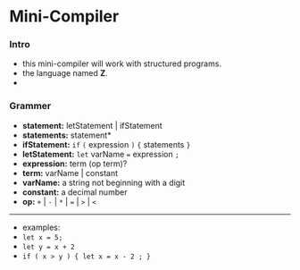 # Mini-Compiler

### Intro
* this mini-compiler will work with structured programs.
* the language named **Z**.
* 

### Grammer
* **statement:** letStatement | ifStatement
* **statements:** statement*
* **ifStatement:** `if` `(` expression `)` `{` statements `}`
* **letStatement:** `let` varName `=` expression `;`
* **expression:** term (op term)?
* **term:** varName | constant
* **varName:** a string not beginning with a digit
* **constant:** a decimal number
* **op:** `+` | `-` | `*` | `=` | `>` | `<`
---
* examples:
* `let x = 5;`
* `let y = x + 2`
* `if ( x > y ) { let x = x - 2 ; }`

